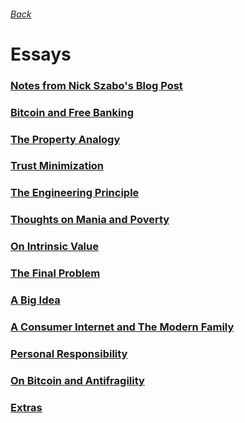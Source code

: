 ###### [Back](http://www.beginners.academy/about)

# Essays

### [Notes from Nick Szabo's Blog Post](http://www.beginners.academy/notes-from-nick-szabo-blog-post)

### [Bitcoin and Free Banking](http://www.beginners.academy/bitcoin-and-free-banking)

### [The Property Analogy](http://www.beginners.academy/the-property-analogy)

### [Trust Minimization](http://www.beginners.academy/trust-minimization)

### [The Engineering Principle](http://www.beginners.academy/the-engineering-principle)

### [Thoughts on Mania and Poverty](http://www.beginners.academy/thoughts-on-mania-and-poverty)

### [On Intrinsic Value](http://www.beginners.academy/on-intrinsic-value)

### [The Final Problem](http://www.beginners.academy/the-final-problem)

### [A Big Idea](http://www.beginners.academy/a-big-idea)

### [A Consumer Internet and The Modern Family](http://www.beginners.academy/a-consumer-internet-and-the-modern-family)

### [Personal Responsibility](http://www.beginners.academy/personal-responsibility)

### [On Bitcoin and Antifragility](http://www.beginners.academy/on-bitcoin-and-antifragility)

### [Extras](https://www.beginners.academy/extras/testingFileStructure)
